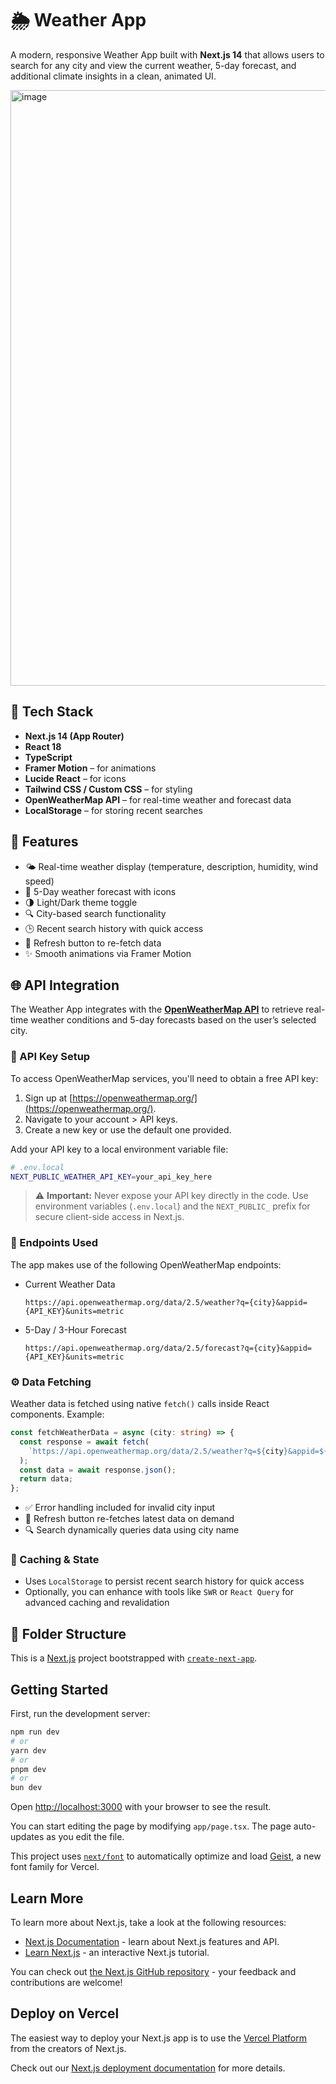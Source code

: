 # 🌦️ Weather App

A modern, responsive Weather App built with **Next.js 14** that allows users to search for any city and view the current weather, 5-day forecast, and additional climate insights in a clean, animated UI.

<img width="953" alt="image" src="https://github.com/user-attachments/assets/831949de-1e6e-4602-88b9-ed29e20b3d7f" />





## 🔧 Tech Stack

- **Next.js 14 (App Router)**
- **React 18**
- **TypeScript**
- **Framer Motion** – for animations
- **Lucide React** – for icons
- **Tailwind CSS / Custom CSS** – for styling
- **OpenWeatherMap API** – for real-time weather and forecast data
- **LocalStorage** – for storing recent searches



## 🚀 Features

- 🌤️ Real-time weather display (temperature, description, humidity, wind speed)
- 📅 5-Day weather forecast with icons
- 🌗 Light/Dark theme toggle
- 🔍 City-based search functionality
- 🕒 Recent search history with quick access
- 🔄 Refresh button to re-fetch data
- ✨ Smooth animations via Framer Motion


## 🌐 API Integration

The Weather App integrates with the **[OpenWeatherMap API](https://openweathermap.org/api)** to retrieve real-time weather conditions and 5-day forecasts based on the user’s selected city.

### 🔑 API Key Setup

To access OpenWeatherMap services, you'll need to obtain a free API key:

1. Sign up at [https://openweathermap.org/](https://openweathermap.org/).
2. Navigate to your account > API keys.
3. Create a new key or use the default one provided.

Add your API key to a local environment variable file:

```bash
# .env.local
NEXT_PUBLIC_WEATHER_API_KEY=your_api_key_here
```

> ⚠️ **Important:** Never expose your API key directly in the code. Use environment variables (`.env.local`) and the `NEXT_PUBLIC_` prefix for secure client-side access in Next.js.



### 📡 Endpoints Used

The app makes use of the following OpenWeatherMap endpoints:

- Current Weather Data

  ```
  https://api.openweathermap.org/data/2.5/weather?q={city}&appid={API_KEY}&units=metric
  ```

- 5-Day / 3-Hour Forecast

  ```
  https://api.openweathermap.org/data/2.5/forecast?q={city}&appid={API_KEY}&units=metric
  ```



### ⚙️ Data Fetching

Weather data is fetched using native `fetch()` calls inside React components. Example:

```ts
const fetchWeatherData = async (city: string) => {
  const response = await fetch(
    `https://api.openweathermap.org/data/2.5/weather?q=${city}&appid=${process.env.NEXT_PUBLIC_WEATHER_API_KEY}&units=metric`
  );
  const data = await response.json();
  return data;
};
```

- ✅ Error handling included for invalid city input
- 🔁 Refresh button re-fetches latest data on demand
- 🔍 Search dynamically queries data using city name



### 💾 Caching & State

- Uses `LocalStorage` to persist recent search history for quick access
- Optionally, you can enhance with tools like `SWR` or `React Query` for advanced caching and revalidation



## 🧩 Folder Structure


This is a [Next.js](https://nextjs.org) project bootstrapped with [`create-next-app`](https://nextjs.org/docs/app/api-reference/cli/create-next-app).


## Getting Started

First, run the development server:

```bash
npm run dev
# or
yarn dev
# or
pnpm dev
# or
bun dev
```

Open [http://localhost:3000](http://localhost:3000) with your browser to see the result.

You can start editing the page by modifying `app/page.tsx`. The page auto-updates as you edit the file.

This project uses [`next/font`](https://nextjs.org/docs/app/building-your-application/optimizing/fonts) to automatically optimize and load [Geist](https://vercel.com/font), a new font family for Vercel.

## Learn More

To learn more about Next.js, take a look at the following resources:

- [Next.js Documentation](https://nextjs.org/docs) - learn about Next.js features and API.
- [Learn Next.js](https://nextjs.org/learn) - an interactive Next.js tutorial.

You can check out [the Next.js GitHub repository](https://github.com/vercel/next.js) - your feedback and contributions are welcome!

## Deploy on Vercel

The easiest way to deploy your Next.js app is to use the [Vercel Platform](https://vercel.com/new?utm_medium=default-template&filter=next.js&utm_source=create-next-app&utm_campaign=create-next-app-readme) from the creators of Next.js.

Check out our [Next.js deployment documentation](https://nextjs.org/docs/app/building-your-application/deploying) for more details.
